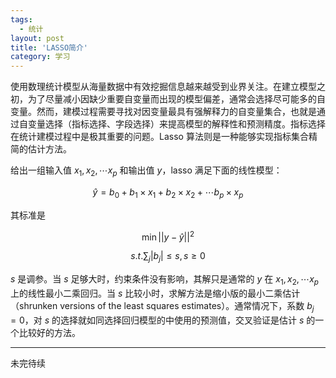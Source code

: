 ```yaml
---
tags:
  - 统计
layout: post
title: 'LASSO简介'
category: 学习
---
```


使用数理统计模型从海量数据中有效挖掘信息越来越受到业界关注。在建立模型之初，为了尽量减小因缺少重要自变量而出现的模型偏差，通常会选择尽可能多的自变量。然而，建模过程需要寻找对因变量最具有强解释力的自变量集合，也就是通过自变量选择（指标选择、字段选择）来提高模型的解释性和预测精度。指标选择在统计建模过程中是极其重要的问题。Lasso 算法则是一种能够实现指标集合精简的估计方法。

<!--more-->

给出一组输入值 $x_1,x_2,\cdots x_p$ 和输出值 $y$，lasso 满足下面的线性模型：

$$\hat y = b_0 + b_1 \times x_1 +b_2 \times x_2 + \cdots b_p \times x_p$$

其标准是 

$$ \min \vert \vert y- \hat y \vert \vert ^2 $$

$$ s.t. \sum_j \vert b_j \vert \leq s,s \geq 0 $$

$s$ 是调参。当 $s$ 足够大时，约束条件没有影响，其解只是通常的 $y$ 在 $x_1,x_2,\cdots x_p$ 上的线性最小二乘回归。当 $s$ 比较小时，求解方法是缩小版的最小二乘估计（shrunken versions of the least squares estimates）。通常情况下，系数 $b_j = 0$，对 $s$ 的选择就如同选择回归模型的中使用的预测值，交叉验证是估计 $s$ 的一个比较好的方法。

***
未完待续